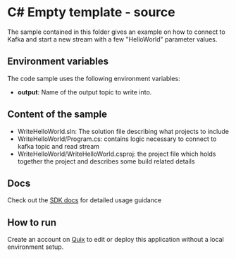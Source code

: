 # C# Empty template - source
The sample contained in this folder gives an example on how to connect to Kafka and start a new stream with a few "HelloWorld" parameter values.

## Environment variables

The code sample uses the following environment variables:

- **output**: Name of the output topic to write into.

## Content of the sample
- WriteHelloWorld.sln: The solution file describing what projects to include
- WriteHelloWorld/Program.cs: contains logic necessary to connect to kafka topic and read stream
- WriteHelloWorld/WriteHelloWorld.csproj: the project file which holds together the project and describes some build related details

## Docs
Check out the [SDK docs](https://quix.ai/docs/sdk/introduction.html) for detailed usage guidance

## How to run
Create an account on [Quix](https://portal.platform.quix.ai/self-sign-up?xlink=github) to edit or deploy this application without a local environment setup.
